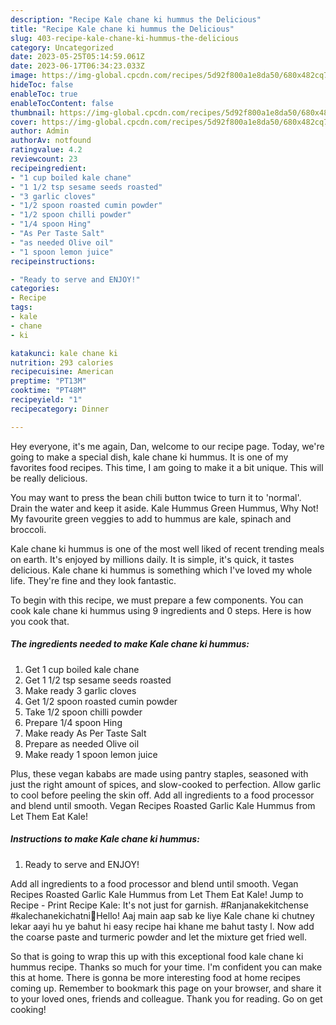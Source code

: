 ```yaml
---
description: "Recipe Kale chane ki hummus the Delicious"
title: "Recipe Kale chane ki hummus the Delicious"
slug: 403-recipe-kale-chane-ki-hummus-the-delicious
category: Uncategorized
date: 2023-05-25T05:14:59.061Z
date: 2023-06-17T06:34:23.033Z
image: https://img-global.cpcdn.com/recipes/5d92f800a1e8da50/680x482cq70/kale-chane-ki-hummus-recipe-main-photo.jpg
hideToc: false
enableToc: true
enableTocContent: false
thumbnail: https://img-global.cpcdn.com/recipes/5d92f800a1e8da50/680x482cq70/kale-chane-ki-hummus-recipe-main-photo.jpg
cover: https://img-global.cpcdn.com/recipes/5d92f800a1e8da50/680x482cq70/kale-chane-ki-hummus-recipe-main-photo.jpg
author: Admin
authorAv: notfound
ratingvalue: 4.2
reviewcount: 23
recipeingredient:
- "1 cup boiled kale chane"
- "1 1/2 tsp sesame seeds roasted"
- "3 garlic cloves"
- "1/2 spoon roasted cumin powder"
- "1/2 spoon chilli powder"
- "1/4 spoon Hing"
- "As Per Taste Salt"
- "as needed Olive oil"
- "1 spoon lemon juice"
recipeinstructions:

- "Ready to serve and ENJOY!"
categories:
- Recipe
tags:
- kale
- chane
- ki

katakunci: kale chane ki 
nutrition: 293 calories
recipecuisine: American
preptime: "PT13M"
cooktime: "PT48M"
recipeyield: "1"
recipecategory: Dinner

---
```



Hey everyone, it's me again, Dan, welcome to our recipe page. Today, we're going to make a special dish, kale chane ki hummus. It is one of my favorites food recipes. This time, I am going to make it a bit unique. This will be really delicious.

You may want to press the bean chili button twice to turn it to &#39;normal&#39;. Drain the water and keep it aside. Kale Hummus Green Hummus, Why Not! My favourite green veggies to add to hummus are kale, spinach and broccoli.

Kale chane ki hummus is one of the most well liked of recent trending meals on earth. It's enjoyed by millions daily. It is simple, it's quick, it tastes delicious. Kale chane ki hummus is something which I've loved my whole life. They're fine and they look fantastic.


To begin with this recipe, we must prepare a few components. You can cook kale chane ki hummus using 9 ingredients and 0 steps. Here is how you cook that.

<!--inarticleads1-->

##### The ingredients needed to make Kale chane ki hummus:

1. Get 1 cup boiled kale chane
1. Get 1 1/2 tsp sesame seeds roasted
1. Make ready 3 garlic cloves
1. Get 1/2 spoon roasted cumin powder
1. Take 1/2 spoon chilli powder
1. Prepare 1/4 spoon Hing
1. Make ready As Per Taste Salt
1. Prepare as needed Olive oil
1. Make ready 1 spoon lemon juice


Plus, these vegan kababs are made using pantry staples, seasoned with just the right amount of spices, and slow-cooked to perfection. Allow garlic to cool before peeling the skin off. Add all ingredients to a food processor and blend until smooth. Vegan Recipes Roasted Garlic Kale Hummus from Let Them Eat Kale! 

<!--inarticleads2-->

##### Instructions to make Kale chane ki hummus:


1. Ready to serve and ENJOY!

Add all ingredients to a food processor and blend until smooth. Vegan Recipes Roasted Garlic Kale Hummus from Let Them Eat Kale! Jump to Recipe - Print Recipe Kale: It&#39;s not just for garnish. #Ranjanakekitchense #kalechanekichatni💞Hello! Aaj main aap sab ke liye Kale chane ki chutney lekar aayi hu ye bahut hi easy recipe hai khane me bahut tasty l. Now add the coarse paste and turmeric powder and let the mixture get fried well. 

So that is going to wrap this up with this exceptional food kale chane ki hummus recipe. Thanks so much for your time. I'm confident you can make this at home. There is gonna be more interesting food at home recipes coming up. Remember to bookmark this page on your browser, and share it to your loved ones, friends and colleague. Thank you for reading. Go on get cooking!
